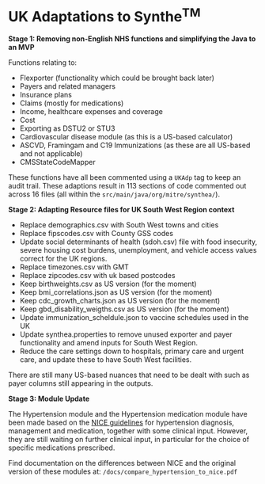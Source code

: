 # UK Adaptations to Synthe<sup>TM</sup>

**Stage 1: Removing non-English NHS functions and simplifying the Java to an MVP**

Functions relating to:

* Flexporter (functionality which could be brought back later)
* Payers and related managers
* Insurance plans
* Claims (mostly for medications)
* Income, healthcare expenses and coverage
* Cost
* Exporting as DSTU2 or STU3
* Cardiovascular disease module (as this is a US-based calculator)
* ASCVD, Framingam and C19 Immunizations (as these are all US-based and not applicable)
* CMSStateCodeMapper

These functions have all been commented using a `UKAdp` tag to keep an audit trail. These adaptions result in 113 sections of code commented out across 16 files (all within the `src/main/java/org/mitre/synthea/`).

**Stage 2: Adapting Resource files for UK South West Region context**

* Replace demographics.csv with South West towns and cities
* Replace fipscodes.csv with County GSS codes
* Update social determinants of health (sdoh.csv) file with food insecurity, severe housing cost burdens, unemployment, and vehicle access values correct for the UK regions.
* Replace timezones.csv with GMT
* Replace zipcodes.csv with uk based postcodes
* Keep birthweights.csv as US version (for the moment)
* Keep bmi_correlations.json as US version (for the moment)
* Keep cdc_growth_charts.json as US version (for the moment)
* Keep gbd_disability_weigths.csv as US version (for the moment)
* Update immunization_scheldule.json to vaccine schedules used in the UK
* Update synthea.properties to remove unused exporter and payer functionality and amend inputs for South West Region.
* Reduce the care settings down to hospitals, primary care and urgent care, and update these to have South West facilities.

There are still many US-based nuances that need to be dealt with such as payer columns still appearing in the outputs.

**Stage 3: Module Update**

The Hypertension module and the Hypertension medication module have been made based on the [NICE guidelines](https://www.nice.org.uk/guidance/ng136) for hypertension diagnosis, management and medication, together with some clinical input. However, they are still waiting on further clinical input, in particular for the choice of specific medications prescribed. 

Find documentation on the differences between NICE and the original version of these modules at: ```/docs/compare_hypertension_to_nice.pdf```
